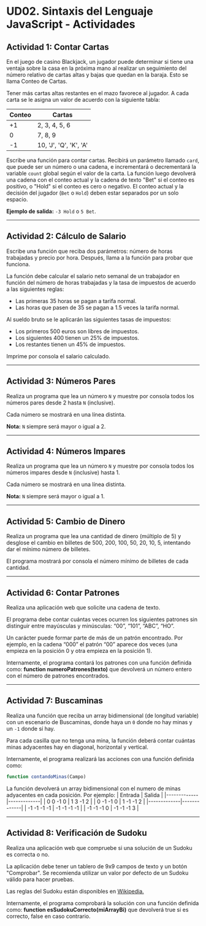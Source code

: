 # UD02. Sintaxis del Lenguaje JavaScript - Actividades

## Actividad 1: Contar Cartas

En el juego de casino Blackjack, un jugador puede determinar si tiene una ventaja sobre la casa en la próxima mano al realizar un seguimiento del número relativo de cartas altas y bajas que quedan en la baraja. Esto se llama Conteo de Cartas.

Tener más cartas altas restantes en el mazo favorece al jugador. A cada carta se le asigna un valor de acuerdo con la siguiente tabla:

| Conteo | Cartas                  |
|--------|-------------------------|
| +1     | 2, 3, 4, 5, 6           |
| 0      | 7, 8, 9                 |
| -1     | 10, 'J', 'Q', 'K', 'A'  |

Escribe una función para contar cartas. Recibirá un parámetro llamado `card`, que puede ser un número o una cadena, e incrementará o decrementará la variable `count` global según el valor de la carta. La función luego devolverá una cadena con el conteo actual y la cadena de texto "Bet" si el conteo es positivo, o "Hold" si el conteo es cero o negativo. El conteo actual y la decisión del jugador (`Bet` o `Hold`) deben estar separados por un solo espacio.

**Ejemplo de salida:** `-3 Hold` o `5 Bet`.

---

## Actividad 2: Cálculo de Salario

Escribe una función que reciba dos parámetros: número de horas trabajadas y precio por hora. Después, llama a la función para probar que funciona.

La función debe calcular el salario neto semanal de un trabajador en función del número de horas trabajadas y la tasa de impuestos de acuerdo a las siguientes reglas:

- Las primeras 35 horas se pagan a tarifa normal.
- Las horas que pasen de 35 se pagan a 1.5 veces la tarifa normal.

Al sueldo bruto se le aplicarán las siguientes tasas de impuestos:

- Los primeros 500 euros son libres de impuestos.
- Los siguientes 400 tienen un 25% de impuestos.
- Los restantes tienen un 45% de impuestos.

Imprime por consola el salario calculado.

---

## Actividad 3: Números Pares

Realiza un programa que lea un número `N` y muestre por consola todos los números pares desde 2 hasta `N` (inclusive).

Cada número se mostrará en una línea distinta.

**Nota:** `N` siempre será mayor o igual a 2.

---

## Actividad 4: Números Impares

Realiza un programa que lea un número `N` y muestre por consola todos los números impares desde `N` (inclusive) hasta 1.

Cada número se mostrará en una línea distinta.

**Nota:** `N` siempre será mayor o igual a 1.

---

## Actividad 5: Cambio de Dinero

Realiza un programa que lea una cantidad de dinero (múltiplo de 5) y desglose el cambio en billetes de 500, 200, 100, 50, 20, 10, 5, intentando dar el mínimo número de billetes.

El programa mostrará por consola el número mínimo de billetes de cada cantidad.

---

## Actividad 6: Contar Patrones
Realiza una aplicación web que solicite una cadena de texto.

El programa debe contar cuántas veces ocurren los siguientes patrones sin distinguir entre mayúsculas y minúsculas: “00”, “101”, “ABC”, “HO”.

Un carácter puede formar parte de más de un patrón encontrado. Por ejemplo, en la cadena “000” el patrón “00” aparece dos veces (una empieza en la posición 0 y otra empieza en la posición 1).

Internamente, el programa contará los patrones con una función definida como:
**function numeroPatrones(texto)** que devolverá un número entero con el número de patrones encontrados.

---

## Actividad 7: Buscaminas

Realiza una función que reciba un array bidimensional (de longitud variable) con un escenario de Buscaminas, donde haya un `0` donde no hay minas y un `-1` donde sí hay.

Para cada casilla que no tenga una mina, la función deberá contar cuántas minas adyacentes hay en diagonal, horizontal y vertical. 

Internamente, el programa realizará las acciones con una función definida como:

```javascript
function contandoMinas(Campo)
```
La función devolverá un array bidimensional con el numero de minas adyacentes en cada posición.
Por ejemplo:
| Entrada     | Salida      |
|-------------|-------------|
| 0  0 -1 0   | 1  3 -1 2   |
| 0 -1 -1 0   | 1 -1 -1 2   |
|-------------|-------------|
| -1 -1 -1 -1 | -1 -1 -1 -1 |
| -1 -1 -1  0 | -1 -1 -1  3 |

---

## Actividad 8: Verificación de Sudoku
Realiza una aplicación web que compruebe si una solución de un Sudoku es correcta o no.

La aplicación debe tener un tablero de 9x9 campos de texto y un botón "Comprobar". Se recomienda utilizar un valor por defecto de un Sudoku válido para hacer pruebas.

Las reglas del Sudoku están disponibles en [Wikipedia.](https://es.wikipedia.org/wiki/Sudoku)

Internamente, el programa comprobará la solución con una función definida como:
**function esSudokuCorrecto(miArrayBi)** que devolverá true si es correcto, false en caso contrario.

